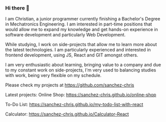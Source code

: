 ### Hi there 👋

I am Christian, a junior programmer currently finishing a Bachelor's Degree in Mechatronics Engineering. I am interested in part-time positions that would allow me to expand my knowledge and get hands-on experience in software development and particularly Web Development.

While studying, I work on side-projects that allow me to learn more about the latest technologies. I am particularly experienced and interested in frontend development, using JS, React and GIT amongst others.

I am very enthusiastic about learning, bringing value to a company and due to my constant work on side-projects, I'm very used to balancing studies with work, being very flexible on my schedule.

Please check my projects at https://github.com/sanchez-chris

Latest projects:
Online Shop: https://sanchez-chris.github.io/online-shop

To-Do List: https://sanchez-chris.github.io/my-todo-list-with-react

Calculator: https://sanchez-chris.github.io/Calculator-React

